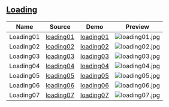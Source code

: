 ## [Loading](https://github.com/ajycc20/easy-css-layout/tree/master/loading)

|Name|Source|Demo|Preview|
|:---:|:---:|:---:|:---:|
|Loading01|[loading01](https://github.com/ajycc20/easy-css-layout/blob/master/loading/loading01.html)|[loading01](https://ajycc20.github.io/easy-css-layout/loading/loading01.html)|![loading01.jpg](https://img2.ajycc20.xyz/images/2019/08/19/JobT4PsyQGRR3KKs.jpg)|
|Loading02|[loading02](https://github.com/ajycc20/easy-css-layout/blob/master/loading/loading02.html)|[loading02](https://ajycc20.github.io/easy-css-layout/loading/loading02.html)|![loading02.jpg](https://img2.ajycc20.xyz/images/2019/08/19/Nq7KCQCF3ddy7ZKA.jpg)|
|Loading03|[loading03](https://github.com/ajycc20/easy-css-layout/blob/master/loading/loading03.html)|[loading03](https://ajycc20.github.io/easy-css-layout/loading/loading03.html)|![loading03.jpg](https://img2.ajycc20.xyz/images/2019/08/19/WngYEEs1Bh6j13x8.jpg)|
|Loading04|[loading04](https://github.com/ajycc20/easy-css-layout/blob/master/loading/loading04.html)|[loading04](https://ajycc20.github.io/easy-css-layout/loading/loading04.html)|![loading04.jpg](https://img2.ajycc20.xyz/images/2019/08/30/hr2DkRRDlEkUadci.jpg)|
|Loading05|[loading05](https://github.com/ajycc20/easy-css-layout/blob/master/loading/loading05.html)|[loading05](https://ajycc20.github.io/easy-css-layout/loading/loading05.html)|![loading05.jpg](https://img2.ajycc20.xyz/images/2019/08/30/uCsY2rTOguprWqW4.jpg)|
|Loading06|[loading06](https://github.com/ajycc20/easy-css-layout/blob/master/loading/loading06.html)|[loading06](https://ajycc20.github.io/easy-css-layout/loading/loading06.html)|![loading06.jpg](https://img2.ajycc20.xyz/images/2019/08/30/JlGl5AvU7ORWzPQc.jpg)|
|Loading07|[loading07](https://github.com/ajycc20/easy-css-layout/blob/master/loading/loading07.html)|[loading07](https://ajycc20.github.io/easy-css-layout/loading/loading07.html)|![loading07.jpg](https://img2.ajycc20.xyz/images/2019/08/30/AarEJGb0T6JkOOJW.jpg)|
